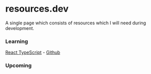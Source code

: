 # resources.dev
A single page which consists of resources which I will need during development.


### Learning

[React TypeScript](https://react-typescript-cheatsheet.netlify.app/) - [Github](https://github.com/typescript-cheatsheets/react)

### Upcoming
